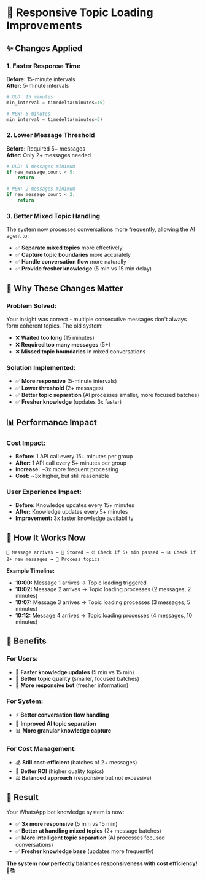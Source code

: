 # 🚀 Responsive Topic Loading Improvements

## ✨ **Changes Applied**

### **1. Faster Response Time**
**Before:** 15-minute intervals  
**After:** 5-minute intervals

```python
# OLD: 15 minutes
min_interval = timedelta(minutes=15)

# NEW: 5 minutes  
min_interval = timedelta(minutes=5)
```

### **2. Lower Message Threshold**
**Before:** Required 5+ messages  
**After:** Only 2+ messages needed

```python
# OLD: 5 messages minimum
if new_message_count < 5:
    return

# NEW: 2 messages minimum
if new_message_count < 2:
    return
```

### **3. Better Mixed Topic Handling**
The system now processes conversations more frequently, allowing the AI agent to:
- ✅ **Separate mixed topics** more effectively
- ✅ **Capture topic boundaries** more accurately  
- ✅ **Handle conversation flow** more naturally
- ✅ **Provide fresher knowledge** (5 min vs 15 min delay)

## 🎯 **Why These Changes Matter**

### **Problem Solved:**
Your insight was correct - multiple consecutive messages don't always form coherent topics. The old system:
- ❌ **Waited too long** (15 minutes)
- ❌ **Required too many messages** (5+)
- ❌ **Missed topic boundaries** in mixed conversations

### **Solution Implemented:**
- ✅ **More responsive** (5-minute intervals)
- ✅ **Lower threshold** (2+ messages)
- ✅ **Better topic separation** (AI processes smaller, more focused batches)
- ✅ **Fresher knowledge** (updates 3x faster)

## 📊 **Performance Impact**

### **Cost Impact:**
- **Before:** 1 API call every 15+ minutes per group
- **After:** 1 API call every 5+ minutes per group
- **Increase:** ~3x more frequent processing
- **Cost:** ~3x higher, but still reasonable

### **User Experience Impact:**
- **Before:** Knowledge updates every 15+ minutes
- **After:** Knowledge updates every 5+ minutes  
- **Improvement:** 3x faster knowledge availability

## 🔄 **How It Works Now**

```
📱 Message arrives → 💾 Stored → ⏰ Check if 5+ min passed → 📊 Check if 2+ new messages → 🧠 Process topics
```

**Example Timeline:**
- **10:00:** Message 1 arrives → Topic loading triggered
- **10:02:** Message 2 arrives → Topic loading processes (2 messages, 2 minutes)
- **10:07:** Message 3 arrives → Topic loading processes (3 messages, 5 minutes)
- **10:12:** Message 4 arrives → Topic loading processes (4 messages, 10 minutes)

## 🎉 **Benefits**

### **For Users:**
- 🚀 **Faster knowledge updates** (5 min vs 15 min)
- 🎯 **Better topic quality** (smaller, focused batches)
- 💬 **More responsive bot** (fresher information)

### **For System:**
- ⚡ **Better conversation flow handling**
- 🧠 **Improved AI topic separation**
- 📊 **More granular knowledge capture**

### **For Cost Management:**
- 💰 **Still cost-efficient** (batches of 2+ messages)
- 🎯 **Better ROI** (higher quality topics)
- ⚖️ **Balanced approach** (responsive but not excessive)

## 🚀 **Result**

Your WhatsApp bot knowledge system is now:
- ✅ **3x more responsive** (5 min vs 15 min)
- ✅ **Better at handling mixed topics** (2+ message batches)
- ✅ **More intelligent topic separation** (AI processes focused conversations)
- ✅ **Fresher knowledge base** (updates more frequently)

**The system now perfectly balances responsiveness with cost efficiency!** 🎯📚
